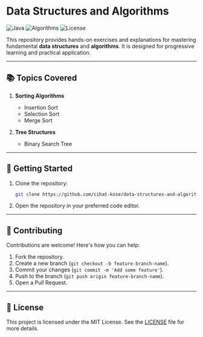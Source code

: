 # Data Structures and Algorithms

![Java](https://img.shields.io/badge/Language-Java-blue?style=for-the-badge&logo=java&logoColor=white)
![Algorithms](https://img.shields.io/badge/Algorithms-%F0%9F%94%8A-green?style=for-the-badge)
![License](https://img.shields.io/badge/License-MIT-orange?style=for-the-badge)

This repository provides hands-on exercises and explanations for mastering fundamental **data structures** and **algorithms**. It is designed for progressive learning and practical application.

---

## 📚 Topics Covered

1. **Sorting Algorithms**
    - Insertion Sort
    - Selection Sort
    - Merge Sort

2. **Tree Structures**
    - Binary Search Tree

---

## 🔧 Getting Started

1. Clone the repository:
   ```bash
   git clone https://github.com/cihat-kose/data-structures-and-algorithms.git
   ```
2. Open the repository in your preferred code editor.

---

## 🤝 Contributing

Contributions are welcome! Here's how you can help:

1. Fork the repository.
2. Create a new branch (`git checkout -b feature-branch-name`).
3. Commit your changes (`git commit -m 'Add some feature'`).
4. Push to the branch (`git push origin feature-branch-name`).
5. Open a Pull Request.

---

## 📜 License

This project is licensed under the MIT License. See the [LICENSE](LICENSE) file for more details.
